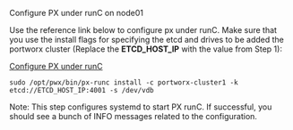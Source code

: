 Configure PX under runC on node01

Use the reference link below to configure px under runC. Make sure that you use the install flags for specifying the etcd and drives to be added the portworx cluster (Replace the **ETCD_HOST_IP** with the value from Step 1):

[Configure PX under runC](https://docs.portworx.com/install-with-other/docker/standalone/#step-2-configure-px-under-runc/)

`sudo /opt/pwx/bin/px-runc install -c portworx-cluster1 -k etcd://ETCD_HOST_IP:4001 -s /dev/vdb`

Note: This step configures systemd to start PX runC. If successful, you should see a bunch of INFO messages related to the configuration. 
